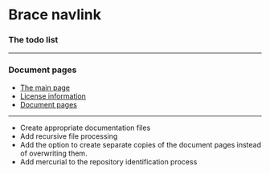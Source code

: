 # Brace navlink
### The todo list


----
### Document pages
* [The main page](https://github.com/restarian/brace_navlink/blob/master/doc/README.md)
* [License information](https://github.com/restarian/brace_navlink/blob/master/doc/license.md)
* [Document pages](https://github.com/restarian/brace_navlink/blob/master/doc/usage.md)

----

* Create appropriate documentation files
* Add recursive file processing
* Add the option to create separate copies of the document pages instead of overwriting them.
* Add mercurial to the repository identification process
